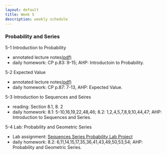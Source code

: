 ```yaml
---
layout: default
title: Week 5
description: weekly schedule
--- 
```

### Probability and Series

5-1 Introduction to Probability 

* annotated lecture notes[(pdf)](\calculus2\schedule\week5\5-1Shan-annotated.pdf)
* daily homework: CP p.83: 9-15; AHP: Introductoin to Probability. <br>

5-2 Expected Value

* annotated lecture notes[(pdf)](\calculus2\schedule\week5\5-2Shan-annotated.pdf)
* daily homework: CP p.87: 7-13, AHP: Expected Value. <br>

5-3 Introduction to Sequences and Seires

* reading: Section 8.1, 8. 2
* daily homework: 8.1: 5-10,16,19,22,48,46; 8.2: 1,2,4,5,7,8,9,10,44,47; AHP: Introduction to Sequences and Series. <br>

5-4 Lab: Probability and Geometric Series

* Lab assignment: [Sequences Series Probability Lab Project](\calculus2\schedule\week5\SequencesSeriesProbabilityLabProject.pdf)
* daily homework: 8.2: 6,11,14,15,17,35,36,41,43,49,50,53,54; AHP: Probability and Geometric Series.




